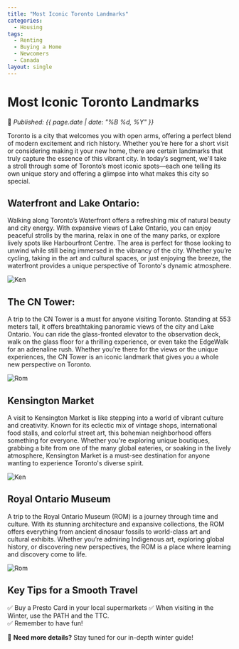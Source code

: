```yaml
---
title: "Most Iconic Toronto Landmarks"
categories:
  - Housing
tags:
  - Renting
  - Buying a Home
  - Newcomers
  - Canada
layout: single 
---
```


# **Most Iconic Toronto Landmarks**   

📅 *Published: {{ page.date | date: "%B %d, %Y" }}*  

Toronto is a city that welcomes you with open arms, offering a perfect blend of modern excitement and rich history. Whether you’re here for a short visit or considering making it your new home, there are certain landmarks that truly capture the essence of this vibrant city. In today’s segment, we'll take a stroll through some of Toronto’s most iconic spots—each one telling its own unique story and offering a glimpse into what makes this city so special.

## **Waterfront and Lake Ontario:**
Walking along Toronto’s Waterfront offers a refreshing mix of natural beauty and city energy. With expansive views of Lake Ontario, you can enjoy peaceful strolls by the marina, relax in one of the many parks, or explore lively spots like Harbourfront Centre. The area is perfect for those looking to unwind while still being immersed in the vibrancy of the city. Whether you’re cycling, taking in the art and cultural spaces, or just enjoying the breeze, the waterfront provides a unique perspective of Toronto's dynamic atmosphere.

![Ken](https://thecanadashortcut.github.io//assets/images/Music.jpg)

## **The CN Tower:** 
A trip to the CN Tower is a must for anyone visiting Toronto. Standing at 553 meters tall, it offers breathtaking panoramic views of the city and Lake Ontario. You can ride the glass-fronted elevator to the observation deck, walk on the glass floor for a thrilling experience, or even take the EdgeWalk for an adrenaline rush. Whether you're there for the views or the unique experiences, the CN Tower is an iconic landmark that gives you a whole new perspective on Toronto.

![Rom](https://thecanadashortcut.github.io//assets/images/CN.jpeg)

## **Kensington Market**
A visit to Kensington Market is like stepping into a world of vibrant culture and creativity. Known for its eclectic mix of vintage shops, international food stalls, and colorful street art, this bohemian neighborhood offers something for everyone. Whether you're exploring unique boutiques, grabbing a bite from one of the many global eateries, or soaking in the lively atmosphere, Kensington Market is a must-see destination for anyone wanting to experience Toronto's diverse spirit.

![Ken](https://thecanadashortcut.github.io//assets/images/Ken.webp)

## **Royal Ontario Museum**
A trip to the Royal Ontario Museum (ROM) is a journey through time and culture. With its stunning architecture and expansive collections, the ROM offers everything from ancient dinosaur fossils to world-class art and cultural exhibits. Whether you’re admiring Indigenous art, exploring global history, or discovering new perspectives, the ROM is a place where learning and discovery come to life.

![Rom](https://thecanadashortcut.github.io//assets/images/ROM.webp)

## **Key Tips for a Smooth Travel**  
✅ Buy a Presto Card in your local supermarkets 
✅ When visiting in the Winter, use the PATH and the TTC.  
✅ Remember to have fun!  

📍 **Need more details?** Stay tuned for our in-depth winter guide!  
